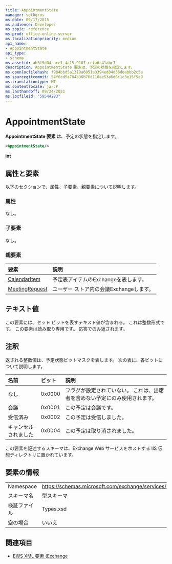 ```yaml
---
title: AppointmentState
manager: sethgros
ms.date: 09/17/2015
ms.audience: Developer
ms.topic: reference
ms.prod: office-online-server
ms.localizationpriority: medium
api_name:
- AppointmentState
api_type:
- schema
ms.assetid: ab3f5d04-ace1-4a15-9107-cefa6c41abc7
description: AppointmentState 要素は、予定の状態を指定します。
ms.openlocfilehash: f984bbd5a1319a6051a3394ed04d56deabbb2c5a
ms.sourcegitcommit: 54f6cd5a704b36b76d110ee53a6d6c1c3e15f5a9
ms.translationtype: MT
ms.contentlocale: ja-JP
ms.lasthandoff: 09/24/2021
ms.locfileid: "59544283"
---
```

# <a name="appointmentstate"></a>AppointmentState

**AppointmentState 要素** は、予定の状態を指定します。 
  
```XML
<AppointmentState/>
```

 **int**
## <a name="attributes-and-elements"></a>属性と要素

以下のセクションで、属性、子要素、親要素について説明します。
  
### <a name="attributes"></a>属性

なし。
  
### <a name="child-elements"></a>子要素

なし。
  
### <a name="parent-elements"></a>親要素

|**要素**|**説明**|
|:-----|:-----|
|[CalendarItem](calendaritem.md) <br/> |予定表アイテムのExchangeを表します。  <br/> |
|[MeetingRequest](meetingrequest.md) <br/> |ユーザー ストア内の会議Exchangeします。  <br/> |
   
## <a name="text-value"></a>テキスト値

この要素には、セット ビットを表すテキスト値が含まれる。 これは整数形式です。 この要素は読み取り専用です。 応答でのみ返されます。
  
## <a name="remarks"></a>注釈

返される整数値は、予定状態ビットマスクを表します。 次の表に、各ビットについて説明します。
  
|**名前**|**ビット**|**説明**|
|:-----|:-----|:-----|
|なし  <br/> |0x0000  <br/> |フラグが設定されていない。 これは、出席者を含めない予定にのみ使用されます。  <br/> |
|会議  <br/> |0x0001  <br/> |この予定は会議です。  <br/> |
|受信済み  <br/> |0x0002  <br/> |この予定は受信しました。  <br/> |
|キャンセルされました  <br/> |0x0004  <br/> |この予定は取り消されました。  <br/> |
   
この要素を記述するスキーマは、Exchange Web サービスをホストする IIS 仮想ディレクトリに置かれています。
  
## <a name="element-information"></a>要素の情報

|||
|:-----|:-----|
|Namespace  <br/> |https://schemas.microsoft.com/exchange/services/2006/types  <br/> |
|スキーマ名  <br/> |型スキーマ  <br/> |
|検証ファイル  <br/> |Types.xsd  <br/> |
|空の場合  <br/> |いいえ  <br/> |
   
## <a name="see-also"></a>関連項目

- [EWS XML 要素 (Exchange](ews-xml-elements-in-exchange.md)

